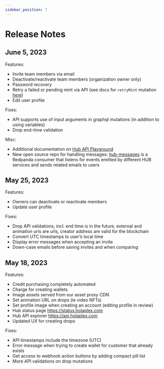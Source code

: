 ```yaml
---
sidebar_position: 7
---
```


# Release Notes

## June 5, 2023

Features:

- Invite team members via email
- Deactivate/reactivate team members (organization owner only)
- Password recovery
- Retry a failed or pending mint via API (see docs for `retryMint` mutation [here](https://docs.holaplex.com/api/mutations/retry-mint))
- Edit user profile

Fixes:

- API supports use of input arguments in graphql mutations (in addition to using variables)
- Drop end-time validation

Misc:

- Additional documentation on [Hub API Playground](https://api.holaplex.com/)
- New open source repo for handling messages: [hub-messages](https://github.com/holaplex/hub-messages) is a Redpanda consumer that listens for events emitted by different HUB services and sends related emails to users


## May 25, 2023

Features:

- Owners can deactivate or reactivate members
- Update user profile

Fixes:

- Drop API validations, incl. end time is in the future, external and animation urls are urls, creator address are valid for the blockchain
- Convert UTC timestamps to user’s local time
- Display error messages when accepting an invite
- Down-case emails before saving invites and when comparing

## May 18, 2023

Features:

- Credit purchasing completely automated
- Charge for creating wallets
- Image assets served from our asset proxy CDN
- Set animation URL on drops (ie video NFTs)
- Set profile image when creating an account (editing profile in review)
- Hub status page https://status.holaplex.com
- Hub API explorer https://api.holaplex.com
- Updated UX for creating drops

Fixes:

- API timestamps include the timezone (UTC)
- Error message when trying to create wallet for customer that already exists
- Get access to webhook action buttons by adding compact pill list
- More API validations on drop mutations
